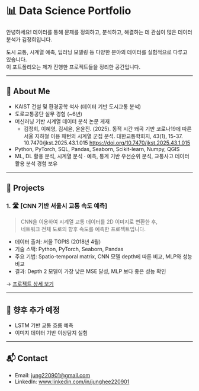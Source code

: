 # 📊 Data Science Portfolio

안녕하세요! 데이터를 통해 문제를 정의하고, 분석하고, 해결하는 데 관심이 많은 데이터 분석가 김정희입니다.

도시 교통, 시계열 예측, 딥러닝 모델링 등 다양한 분야의 데이터를 실험적으로 다루고 있습니다.  
이 포트폴리오는 제가 진행한 프로젝트들을 정리한 공간입니다.

---

## 🧠 About Me

- KAIST 건설 및 환경공학 석사 (데이터 기반 도시교통 분석)
- 도로교통공단 실무 경험 (~6년)
- 머신러닝 기반 시계열 데이터 분석 논문 게재
  - 김정희, 이혜영, 김세윤, 윤윤진. (2025). 동적 시간 왜곡 기반 코로나19에 따른 서울 지하철 이용 패턴의 시계열 군집 분석. 대한교통학회지, 43(1), 15-37. 10.7470/jkst.2025.43.1.015 https://doi.org/10.7470/jkst.2025.43.1.015
- Python, PyTorch, SQL, Pandas, Seaborn, Scikit-learn, Numpy, QGIS 
- ML, DL 활용 분석, 시계열 분석 · 예측, 통계 기반 우선순위 분석, 교통사고 데이터 활용 분석 경험 보유

---

## 📁 Projects

### 1. 🛣️ [CNN 기반 서울시 교통 속도 예측]

> CNN을 이용하여 시계열 교통 데이터를 2D 이미지로 변환한 후,  
> 네트워크 전체 도로의 향후 속도를 예측한 프로젝트입니다.

- 데이터 출처: 서울 TOPIS (2018년 4월)
- 기술 스택: Python, PyTorch, Seaborn, Pandas
- 주요 기법: Spatio-temporal matrix, CNN 모델 depth에 따른 비교, MLP와 성능비교
- 결과: Depth 2 모델이 가장 낮은 MSE 달성, MLP 보다 좋은 성능 확인

→ [프로젝트 상세 보기](./cnn-traffic-seoul)

---

## 📌 향후 추가 예정

- LSTM 기반 교통 흐름 예측
- 이미지 데이터 기반 이상탐지 실험

---

## 📬 Contact
- Email: jung220901@gmail.com  
- LinkedIn: www.linkedin.com/in/junghee220901
